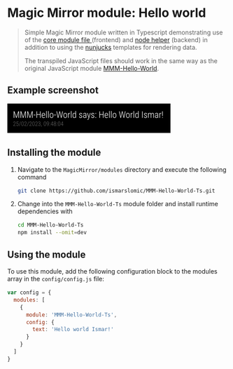 # Magic Mirror module: Hello world

> Simple Magic Mirror module written in Typescript demonstrating use of the [core module file ](https://docs.magicmirror.builders/development/core-module-file.html#available-module-instance-properties) (frontend)
> and [node helper](https://docs.magicmirror.builders/development/node-helper.html) (backend) in addition to using the [nunjucks](https://mozilla.github.io/nunjucks/) templates for rendering data.
>
> The transpiled JavaScript files should work in the same way as the original JavaScript module [MMM-Hello-World](https://github.com/ismarslomic/MMM-Hello-World).

## Example screenshot

![Screenshot](screenshot.png)

## Installing the module

1. Navigate to the `MagicMirror/modules` directory and execute the following command

   ```sh
   git clone https://github.com/ismarslomic/MMM-Hello-World-Ts.git
   ```

2. Change into the `MMM-Hello-World-Ts` module folder and install runtime dependencies with
   ```sh
   cd MMM-Hello-World-Ts
   npm install --omit=dev
   ```

## Using the module

To use this module, add the following configuration block to the modules array in
the `config/config.js` file:

```js
var config = {
  modules: [
    {
      module: 'MMM-Hello-World-Ts',
      config: {
        text: 'Hello world Ismar!'
      }
    }
  ]
}
```
